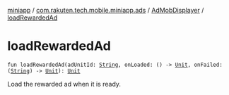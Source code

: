 [miniapp](../../index.md) / [com.rakuten.tech.mobile.miniapp.ads](../index.md) / [AdMobDisplayer](index.md) / [loadRewardedAd](./load-rewarded-ad.md)

# loadRewardedAd

`fun loadRewardedAd(adUnitId: `[`String`](https://kotlinlang.org/api/latest/jvm/stdlib/kotlin/-string/index.html)`, onLoaded: () -> `[`Unit`](https://kotlinlang.org/api/latest/jvm/stdlib/kotlin/-unit/index.html)`, onFailed: (`[`String`](https://kotlinlang.org/api/latest/jvm/stdlib/kotlin/-string/index.html)`) -> `[`Unit`](https://kotlinlang.org/api/latest/jvm/stdlib/kotlin/-unit/index.html)`): `[`Unit`](https://kotlinlang.org/api/latest/jvm/stdlib/kotlin/-unit/index.html)

Load the rewarded ad when it is ready.


